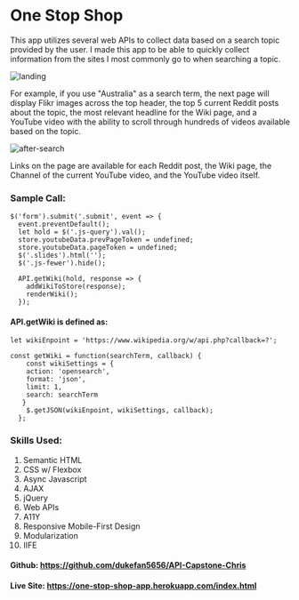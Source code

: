 # One Stop Shop

This app utilizes several web APIs to collect data based on a search topic provided by the user. I made this app to be able to quickly collect
information from the sites I most commonly go to when searching a topic. 

![landing](https://user-images.githubusercontent.com/34799623/56173417-6d5f5c80-5fbb-11e9-95b7-b8ecade70c63.jpg)

For example, if you use "Australia" as a search term, the next page will display Flikr images across the top header, the top 5 current Reddit
posts about the topic, the most relevant headline for the Wiki page, and a YouTube video with the ability to scroll
through hundreds of videos available based on the topic.

![after-search](https://user-images.githubusercontent.com/34799623/56173413-6b959900-5fbb-11e9-80c3-a02d5fbc8554.jpg)

Links on the page are available for each Reddit post, the Wiki page, the Channel of the current YouTube video, and the YouTube video itself. 

  ### Sample Call:

    $('form').submit('.submit', event => {
      event.preventDefault();
      let hold = $('.js-query').val();
      store.youtubeData.prevPageToken = undefined;
      store.youtubeData.pageToken = undefined;
      $('.slides').html('');
      $('.js-fewer').hide();

      API.getWiki(hold, response => {
        addWikiToStore(response);
        renderWiki();
      });
      
 #### API.getWiki is defined as:
 
   `let wikiEnpoint = 'https://www.wikipedia.org/w/api.php?callback=?';`
 
    const getWiki = function(searchTerm, callback) {
        const wikiSettings = {
        action: 'opensearch',
        format: 'json',
        limit: 1,
        search: searchTerm
       }
        $.getJSON(wikiEnpoint, wikiSettings, callback);
      };

### Skills Used:
  1. Semantic HTML
  2. CSS w/ Flexbox
  3. Async Javascript
  4. AJAX
  5. jQuery
  6. Web APIs
  7. A11Y
  8. Responsive Mobile-First Design
  9. Modularization
  10. IIFE

#### Github: https://github.com/dukefan5656/API-Capstone-Chris

#### Live Site: https://one-stop-shop-app.herokuapp.com/index.html
